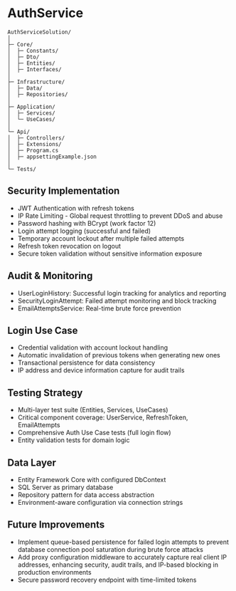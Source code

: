 # AuthService

```
AuthServiceSolution/
│
├─ Core/
│  ├─ Constants/
│  ├─ Dto/                     
│  ├─ Entities/
│  ├─ Interfaces/
│
├─ Infrastructure/           
│  ├─ Data/
│  ├─ Repositories/ 
│
├─ Application/              
│  ├─ Services/
│  └─ UseCases/               
│
└─ Api/                    
│  ├─ Controllers/
│  ├─ Extensions/
│  ├─ Program.cs
│  ├─ appsettingExample.json
│
└─ Tests/    
```

## Security Implementation

- JWT Authentication with refresh tokens
- IP Rate Limiting - Global request throttling to prevent DDoS and abuse
- Password hashing with BCrypt (work factor 12)
- Login attempt logging (successful and failed)
- Temporary account lockout after multiple failed attempts
- Refresh token revocation on logout
- Secure token validation without sensitive information exposure

## Audit & Monitoring

- UserLoginHistory: Successful login tracking for analytics and reporting
- SecurityLoginAttempt: Failed attempt monitoring and block tracking
- EmailAttemptsService: Real-time brute force prevention

## Login Use Case

- Credential validation with account lockout handling
- Automatic invalidation of previous tokens when generating new ones
- Transactional persistence for data consistency
- IP address and device information capture for audit trails

## Testing Strategy

- Multi-layer test suite (Entities, Services, UseCases)
- Critical component coverage: UserService, RefreshToken, EmailAttempts
- Comprehensive Auth Use Case tests (full login flow)
- Entity validation tests for domain logic

## Data Layer

- Entity Framework Core with configured DbContext
- SQL Server as primary database
- Repository pattern for data access abstraction
- Environment-aware configuration via connection strings

## Future Improvements

- Implement queue-based persistence for failed login attempts to prevent database connection pool saturation during brute force attacks
- Add proxy configuration middleware to accurately capture real client IP addresses, enhancing security, audit trails, and IP-based blocking in production environments
- Secure password recovery endpoint with time-limited tokens
